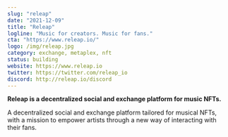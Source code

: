 ```yaml
---
slug: "releap"
date: "2021-12-09"
title: "Releap"
logline: "Music for creators. Music for fans."
cta: "https://www.releap.io/"
logo: /img/releap.jpg
category: exchange, metaplex, nft
status: building
website: https://www.releap.io
twitter: https://twitter.com/releap_io
discord: http://releap.io/discord
---
```


**Releap is a decentralized social and exchange platform for music NFTs.**

A decentralized social and exchange platform tailored for musical NFTs, with a mission to empower artists through a new way of interacting with their fans.
